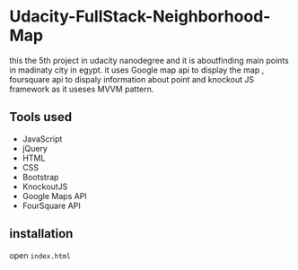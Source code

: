 # Udacity-FullStack-Neighborhood-Map
this the 5th project in udacity nanodegree and it is aboutfinding main points in madinaty city in egypt. it uses Google map api to display the map , foursquare api to dispaly information about point and knockout JS framework as it useses MVVM pattern.
## Tools used
- JavaScript
- jQuery
- HTML
- CSS
- Bootstrap
- KnockoutJS
- Google Maps API
- FourSquare API
## installation 
open `index.html`

